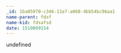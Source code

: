 ```yaml
---
_id: 1ba05970-c346-11e7-a068-4bb54bc96aa1
name-parent: fdsf
name-kid: fdsafsd
date: 1510009154
---
```

undefined
